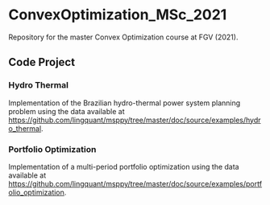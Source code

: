 # ConvexOptimization_MSc_2021

Repository for the master Convex Optimization course at FGV (2021).

## Code Project

### Hydro Thermal

Implementation of the Brazilian hydro-thermal power system planning problem using the data available at <https://github.com/lingquant/msppy/tree/master/doc/source/examples/hydro_thermal>. 

### Portfolio Optimization

Implementation of a multi-period portfolio optimization using the data available at <https://github.com/lingquant/msppy/tree/master/doc/source/examples/portfolio_optimization>. 